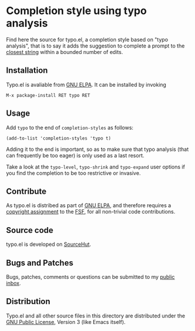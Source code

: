 Completion style using typo analysis
====================================

Find here the source for typo.el, a completion style based on "typo
analysis", that is to say it adds the suggestion to complete a prompt
to the [closest string] within a bounded number of edits.

[closest string]:
	https://en.wikipedia.org/wiki/Levenshtein_distance

Installation
------------

Typo.el is avaliable from [GNU ELPA]. It can be installed by
invoking

	M-x package-install RET typo RET

[GNU ELPA]:
	http://elpa.gnu.org/packages/typo.html

Usage
-----

Add `typo` to the end of `completion-styles` as follows:

    (add-to-list 'completion-styles 'typo t)

Adding it to the end is important, so as to make sure that typo
analysis (that can frequently be too eager) is only used as a last
resort.

Take a look at the `typo-level`, `typo-shrink` and `typo-expand` user
options if you find the completion to be too restrictive or invasive.

Contribute
----------

As typo.el is distribed as part of [GNU ELPA], and therefore requires
a [copyright assignment] to the [FSF], for all non-trivial code
contributions.

[copyright assignment]:
	https://www.gnu.org/software/emacs/manual/html_node/emacs/Copyright-Assignment.html
[FSF]:
	https://www.fsf.org/

Source code
-----------

typo.el is developed on [SourceHut].

[SourceHut]:
	https://git.sr.ht/~pkal/typo/

Bugs and Patches
----------------

Bugs, patches, comments or questions can be submitted to my [public
inbox].

[public inbox]:
	https://lists.sr.ht/~pkal/public-inbox

Distribution
------------

Typo.el and all other source files in this directory are distributed
under the [GNU Public License], Version 3 (like Emacs itself).

[GNU Public License]:
	https://www.gnu.org/licenses/gpl-3.0.en.html
